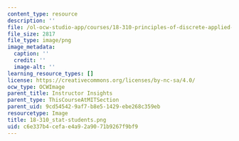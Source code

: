 ```yaml
---
content_type: resource
description: ''
file: /ol-ocw-studio-app/courses/18-310-principles-of-discrete-applied-mathematics-fall-2013/c6e337b4cefae4a92a9071b9267f9bf9_18-310_stat-students.png
file_size: 2817
file_type: image/png
image_metadata:
  caption: ''
  credit: ''
  image-alt: ''
learning_resource_types: []
license: https://creativecommons.org/licenses/by-nc-sa/4.0/
ocw_type: OCWImage
parent_title: Instructor Insights
parent_type: ThisCourseAtMITSection
parent_uid: 9cd54542-9af7-b8e5-1429-ebe268c359eb
resourcetype: Image
title: 18-310_stat-students.png
uid: c6e337b4-cefa-e4a9-2a90-71b9267f9bf9
---
```

